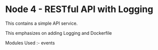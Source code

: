 # Node 4 - RESTful API with Logging

This contains a simple API service.

This emphasizes on adding Logging and Dockerfile

Modules Used :-
events